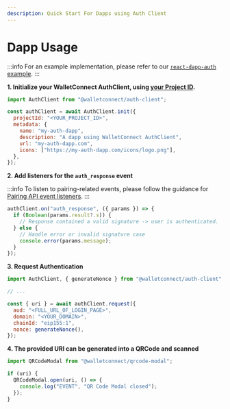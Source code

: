 ```yaml
---
description: Quick Start For Dapps using Auth Client
---
```


# Dapp Usage

:::info
For an example implementation, please refer to our [`react-dapp-auth` example](https://github.com/WalletConnect/web-examples/tree/main/dapps/react-dapp-auth).
:::

**1. Initialize your WalletConnect AuthClient, using [your Project ID](../../cloud/cloud-relay.md).**

```javascript
import AuthClient from "@walletconnect/auth-client";

const authClient = await AuthClient.init({
  projectId: "<YOUR_PROJECT_ID>",
  metadata: {
    name: "my-auth-dapp",
    description: "A dapp using WalletConnect AuthClient",
    url: "my-auth-dapp.com",
    icons: ["https://my-auth-dapp.com/icons/logo.png"],
  },
});
```

**2. Add listeners for the `auth_response` event**

:::info
To listen to pairing-related events, please follow the guidance for [Pairing API event listeners](../core/pairing-api.md).
:::

```javascript
authClient.on("auth_response", ({ params }) => {
  if (Boolean(params.result?.s)) {
    // Response contained a valid signature -> user is authenticated.
  } else {
    // Handle error or invalid signature case
    console.error(params.message);
  }
});
```

**3. Request Authentication**

```javascript
import AuthClient, { generateNonce } from "@walletconnect/auth-client";

// ...

const { uri } = await authClient.request({
  aud: "<FULL_URL_OF_LOGIN_PAGE>",
  domain: "<YOUR_DOMAIN>",
  chainId: "eip155:1",
  nonce: generateNonce(),
});
```

**4. The provided URI can be generated into a QRCode and scanned**

```javascript
import QRCodeModal from "@walletconnect/qrcode-modal";

if (uri) {
  QRCodeModal.open(uri, () => {
    console.log("EVENT", "QR Code Modal closed");
  });
}
```

